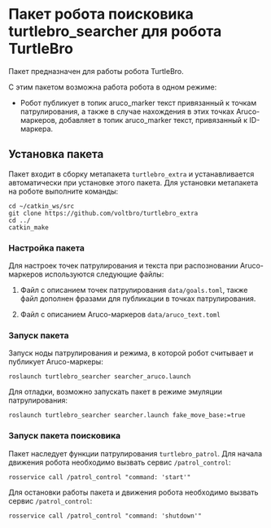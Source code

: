 # Пакет робота поисковика turtlebro_searcher для робота TurtleBro

Пакет предназначен для работы робота TurtleBro.

С этим пакетом возможна работа робота в одном режиме:
* Робот публикует в топик aruco_marker текст привязанный к точкам патрулирования, а также в случае нахождения в этих точках Aruco-маркеров, добавляет в  топик aruco_marker текст, привязанный к ID-маркера.

## Установка пакета

Пакет входит в сборку метапакета `turtlebro_extra` и устанавливается автоматически при установке этого пакета. Для установки метапакета на роботе выполните команды:

```
cd ~/catkin_ws/src
git clone https://github.com/voltbro/turtlebro_extra
cd ../
catkin_make
```

### Настройка пакета

Для настроек точек патрулирования и текста при распозновании Aruco-маркеров используются следующие файлы:

1. Файл с описанием точек патрулирования ```data/goals.toml```, также файл дополнен фразами для публикации в точках патрулирования.

2. Файл с описанием Aruco-маркеров ```data/aruco_text.toml```

### Запуск пакета

Запуск ноды патрулирования и режима, в которой робот считывает и публикует Aruco-маркеры:
```
roslaunch turtlebro_searcher searcher_aruco.launch
```

Для отладки, возможно запускать пакет в режиме эмуляции патрулирования:
```
roslaunch turtlebro_searcher searcher.launch fake_move_base:=true
```

### Запуск пакета поисковика

Пакет наследует функции патрулирования ```turtlebro_patrol```. Для начала движения робота необходимо вызвать сервис ```/patrol_control```:

```
rosservice call /patrol_control "command: 'start'"
```

Для остановки работы пакета и движения робота необходимо вызвать сервис ```/patrol_control```:

```
rosservice call /patrol_control "command: 'shutdown'"
```
